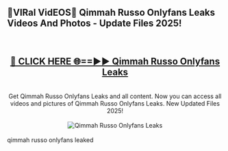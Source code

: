 <h2>🔴VIRal VidEOS🔴 Qimmah Russo Onlyfans Leaks Videos And Photos - Update Files 2025!</h2>
<br>
<div align="center">
<h2><a href="https://virallinks.top/odZfE0" rel="nofollow">🔴 CLICK HERE 🌐==►► Qimmah Russo Onlyfans Leaks</a></h2>
<br>
Get Qimmah Russo Onlyfans Leaks and all content. Now you can access all videos and pictures of Qimmah Russo Onlyfans Leaks. New Updated Files 2025!
<br>
<br>
<a href="https://virallinks.top/odZfE0" rel="nofollow" data-target="animated-image.originalLink"><img src="https://i.imgur.com/dJHk4Zq.gif)" alt="Qimmah Russo Onlyfans Leaks" style="max-width: 100%; display: inline-block;" data-target="animated-image.originalImage"></a>
</div>
<br>
qimmah russo onlyfans leaked